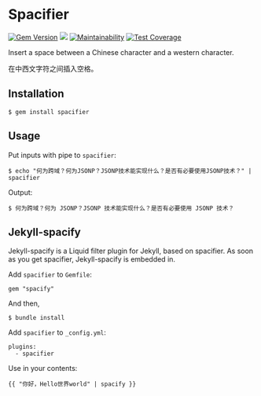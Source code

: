 # Spacifier

[![Gem Version](https://badge.fury.io/rb/spacifier.svg)](https://badge.fury.io/rb/spacifier)
[![](https://api.travis-ci.org/crispgm/spacifier.svg)](https://travis-ci.org/crispgm/spacifier)
[![Maintainability](https://api.codeclimate.com/v1/badges/6d1485b9aa480724d848/maintainability)](https://codeclimate.com/github/crispgm/spacifier/maintainability)
[![Test Coverage](https://api.codeclimate.com/v1/badges/6d1485b9aa480724d848/test_coverage)](https://codeclimate.com/github/crispgm/spacifier/test_coverage)

Insert a space between a Chinese character and a western character.

在中西文字符之间插入空格。

## Installation

```
$ gem install spacifier
```

## Usage

Put inputs with pipe to `spacifier`:

```
$ echo "何为跨域？何为JSONP？JSONP技术能实现什么？是否有必要使用JSONP技术？" | spacifier
```

Output:

```
$ 何为跨域？何为 JSONP？JSONP 技术能实现什么？是否有必要使用 JSONP 技术？
```

## Jekyll-spacify

Jekyll-spacify is a Liquid filter plugin for Jekyll, based on spacifier. As soon as you get spacifier, Jekyll-spacify is embedded in.

Add `spacifier` to `Gemfile`:

```
gem "spacify"
```

And then,

```
$ bundle install
```

Add `spacifier` to `_config.yml`:

```
plugins:
  - spacifier
```

Use in your contents:

```
{{ "你好，Hello世界world" | spacify }}
```
